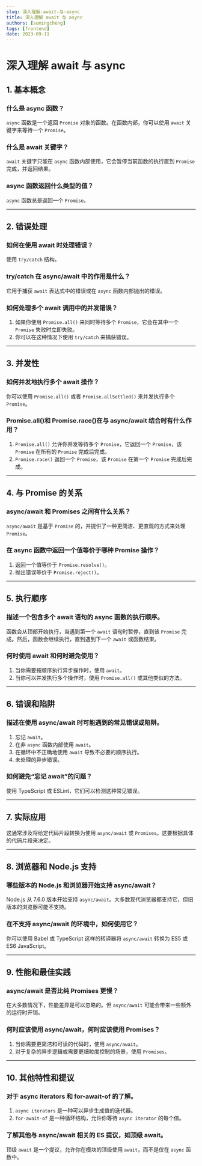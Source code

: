 ```yaml
---
slug: 深入理解-await-与-async
title: 深入理解 await 与 async
authors: [sumingcheng]
tags: [frontend]
date: 2023-09-11
---
```


# 深入理解 await 与 async

## 1. 基本概念

### 什么是 async 函数？

`async` 函数是一个返回 `Promise` 对象的函数。在函数内部，你可以使用 `await` 关键字来等待一个 `Promise`。

### 什么是 await 关键字？

`await` 关键字只能在 `async` 函数内部使用，它会暂停当前函数的执行直到 `Promise` 完成，并返回结果。

### async 函数返回什么类型的值？

`async` 函数总是返回一个 `Promise`。

---

## 2. 错误处理

### 如何在使用 await 时处理错误？

使用 `try/catch` 结构。

### try/catch 在 async/await 中的作用是什么？

它用于捕获 `await` 表达式中的错误或在 `async` 函数内部抛出的错误。

### 如何处理多个 await 调用中的并发错误？

1. 如果你使用 `Promise.all()` 来同时等待多个 `Promise`，它会在其中一个 `Promise` 失败时立即失败。
2. 你可以在这种情况下使用 `try/catch` 来捕获错误。

---

## 3. 并发性

### 如何并发地执行多个 await 操作？

你可以使用 `Promise.all()` 或者 `Promise.allSettled()` 来并发执行多个 `Promise`。

### Promise.all()和 Promise.race()在与 async/await 结合时有什么作用？

1. `Promise.all()` 允许你并发等待多个 `Promise`，它返回一个 `Promise`，该 `Promise` 在所有的 `Promise` 完成后完成。
2. `Promise.race()` 返回一个 `Promise`，该 `Promise` 在第一个 `Promise` 完成后完成。

---

## 4. 与 Promise 的关系

### async/await 和 Promises 之间有什么关系？

`async/await` 是基于 `Promise` 的，并提供了一种更简洁、更直观的方式来处理 `Promise`。

### 在 async 函数中返回一个值等价于哪种 Promise 操作？

1. 返回一个值等价于 `Promise.resolve()`。
2. 抛出错误等价于 `Promise.reject()`。

---

## 5. 执行顺序

### 描述一个包含多个 await 语句的 async 函数的执行顺序。

函数会从顶部开始执行，当遇到第一个 `await` 语句时暂停，直到该 `Promise` 完成。然后，函数会继续执行，直到遇到下一个 `await` 或函数结束。

### 何时使用 await 和何时避免使用？

1. 当你需要按顺序执行异步操作时，使用 `await`。
2. 当你可以并发执行多个操作时，使用 `Promise.all()` 或其他类似的方法。

---

## 6. 错误和陷阱

### 描述在使用 async/await 时可能遇到的常见错误或陷阱。

1. 忘记 `await`。
2. 在非 `async` 函数内部使用 `await`。
3. 在循环中不正确地使用 `await` 导致不必要的顺序执行。
4. 未处理的异步错误。

### 如何避免“忘记 await”的问题？

使用 TypeScript 或 ESLint，它们可以检测这种常见错误。

---

## 7. 实际应用

这通常涉及将给定代码片段转换为使用 `async/await` 或 `Promises`。这要根据具体的代码片段来决定。

---

## 8. 浏览器和 Node.js 支持

### 哪些版本的 Node.js 和浏览器开始支持 async/await？

Node.js 从 7.6.0 版本开始支持 `async/await`。大多数现代浏览器都支持它，但旧版本的浏览器可能不支持。

### 在不支持 async/await 的环境中，如何使用它？

你可以使用 Babel 或 TypeScript 这样的转译器将 `async/await` 转换为 ES5 或 ES6 JavaScript。

---

## 9. 性能和最佳实践

### async/await 是否比纯 Promises 更慢？

在大多数情况下，性能差异是可以忽略的。但 `async/await` 可能会带来一些额外的运行时开销。

### 何时应该使用 async/await，何时应该使用 Promises？

1. 当你需要更简洁和可读的代码时，使用 `async/await`。
2. 对于复杂的异步逻辑或需要更细粒度控制的场景，使用 `Promises`。

---

## 10. 其他特性和提议

### 对于 async iterators 和 for-await-of 的了解。

1. `async iterators` 是一种可以异步生成值的迭代器。
2. `for-await-of` 是一种循环结构，允许你等待 `async iterator` 的每个值。

### 了解其他与 async/await 相关的 ES 提议，如顶级 await。

顶级 `await` 是一个提议，允许你在模块的顶级使用 `await`，而不是仅在 `async` 函数中。
